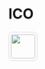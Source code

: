# ICO

<style>
    table thead{
        display: none;
    }
    img{
        width: 3rem;
        height: 3rem;
        border: 1px solid #ddd;
        padding: .25rem;
        border-radius: 8px;
    }
</style>

![](https://cdn.jsdelivr.net/gh/langnang/.storage/img/ico/onedrive.ico)
